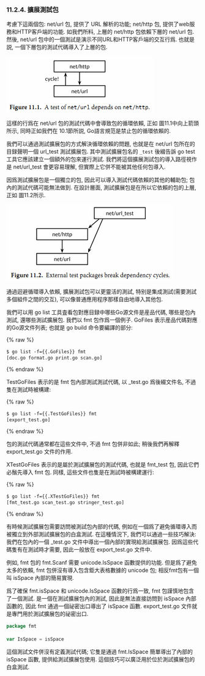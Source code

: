 ### 11.2.4. 擴展測試包

考慮下這兩個包: net/url 包, 提供了 URL 解析的功能; net/http 包, 提供了web服務和HTTP客戶端的功能. 如我們所料, 上層的 net/http 包依賴下層的 net/url 包. 然後, net/url 包中的一個測試是演示不同URL和HTTP客戶端的交互行爲. 也就是説, 一個下層包的測試代碼導入了上層的包.

![](../images/ch11-01.png)

這樣的行爲在 net/url 包的測試代碼中會導致包的循環依賴, 正如 圖11.1中向上箭頭所示, 同時正如我們在 10.1節所説, Go語言規范是禁止包的循環依賴的.

我們可以通過測試擴展包的方式解決循環依賴的問題, 也就是在 net/url 包所在的目録聲明一個 url_test 測試擴展包. 其中測試擴展包名的 `_test` 後綴告訴 go test 工具它應該建立一個額外的包來運行測試. 我們將這個擴展測試包的導入路徑視作是 net/url_test 會更容易理解, 但實際上它併不能被其他任何包導入.

因爲測試擴展包是一個獨立的包, 因此可以導入測試代碼依賴的其他的輔助包; 包內的測試代碼可能無法做到. 在設計層面, 測試擴展包是在所以它依賴的包的上層, 正如 圖11.2所示.

![](../images/ch11-02.png)

通過迴避循環導入依賴, 擴展測試包可以更靈活的測試, 特别是集成測試(需要測試多個組件之間的交互), 可以像普通應用程序那樣自由地導入其他包.

我們可以用 go list 工具査看包對應目録中哪些Go源文件是産品代碼, 哪些是包內測試, 還哪些測試擴展包. 我們以 fmt 包作爲一個例子. GoFiles 表示産品代碼對應的Go源文件列表; 也就是 go build 命令要編譯的部分:

{% raw %}

```
$ go list -f={{.GoFiles}} fmt
[doc.go format.go print.go scan.go]
```

{% endraw %}

TestGoFiles 表示的是 fmt 包內部測試測試代碼, 以 _test.go 爲後綴文件名, 不過隻在測試時被構建:

{% raw %}

```
$ go list -f={{.TestGoFiles}} fmt
[export_test.go]
```

{% endraw %}

包的測試代碼通常都在這些文件中, 不過 fmt 包併非如此; 稍後我們再解釋 export_test.go 文件的作用.

XTestGoFiles 表示的是屬於測試擴展包的測試代碼, 也就是 fmt_test 包, 因此它們必鬚先導入 fmt 包. 同樣, 這些文件也隻是在測試時被構建運行:


{% raw %}

```
$ go list -f={{.XTestGoFiles}} fmt
[fmt_test.go scan_test.go stringer_test.go]
```

{% endraw %}

有時候測試擴展包需要訪問被測試包內部的代碼, 例如在一個爲了避免循環導入而被獨立到外部測試擴展包的白盒測試. 在這種情況下, 我們可以通過一些技巧解決: 我們在包內的一個 _test.go 文件中導出一個內部的實現給測試擴展包. 因爲這些代碼隻有在測試時才需要, 因此一般放在 export_test.go 文件中.

例如, fmt 包的 fmt.Scanf 需要 unicode.IsSpace 函數提供的功能. 但是爲了避免太多的依賴, fmt 包併沒有導入包含鉅大表格數據的 unicode 包; 相反fmt包有一個叫 isSpace 內部的簡易實現.

爲了確保 fmt.isSpace 和 unicode.IsSpace 函數的行爲一致, fmt 包謹慎地包含了一個測試. 是一個在測試擴展包內的測試, 因此是無法直接訪問到 isSpace 內部函數的, 因此 fmt 通過一個祕密出口導出了 isSpace 函數. export_test.go 文件就是專門用於測試擴展包的祕密出口.

```Go
package fmt

var IsSpace = isSpace
```

這個測試文件併沒有定義測試代碼; 它隻是通過 fmt.IsSpace 簡單導出了內部的 isSpace 函數, 提供給測試擴展包使用. 這個技巧可以廣泛用於位於測試擴展包的白盒測試.

